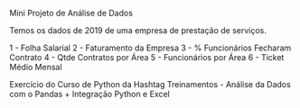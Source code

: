 Mini Projeto de Análise de Dados

Temos os dados de 2019 de uma empresa de prestação de serviços.

1 - Folha Salarial
2 - Faturamento da Empresa
3 - % Funcionários Fecharam Contrato
4 - Qtde Contratos por Área
5 - Funcionários por Área
6 - Ticket Médio Mensal

Exercício do Curso de Python da Hashtag Treinamentos - Análise da Dados com o Pandas + Integração Python e Excel
